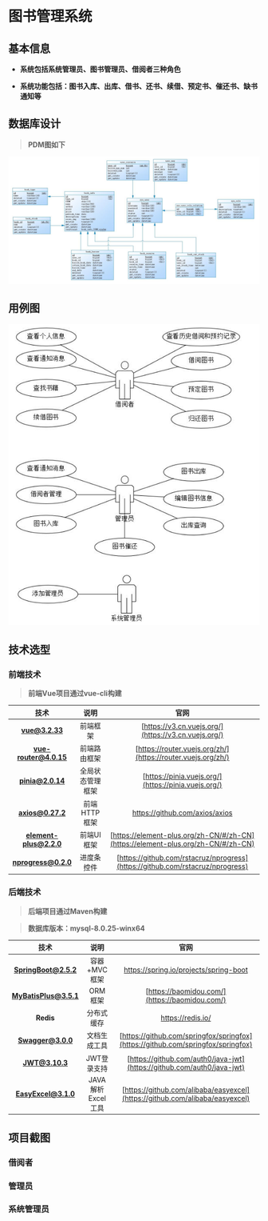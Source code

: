 # 图书管理系统

## 基本信息

- **系统包括系统管理员、图书管理员、借阅者三种角色**

- **系统功能包括：图书入库、出库、借书、还书、续借、预定书、催还书、缺书通知等**

## 数据库设计

> **PDM图如下**

<div><img src="./document/picture/数据库PDM图.jpg" alt="数据库PDM图" /></div>

## 用例图

<div><img src="./document/picture/用例图.jpg" alt=用例图 /></div>

## 技术选型

### 前端技术

> **前端Vue项目通过vue-cli构建**

|          技术          |       说明       |                             官网                             |
| :--------------------: | :--------------: | :----------------------------------------------------------: |
|     **vue@3.2.33**     |     前端框架     |     [https://v3.cn.vuejs.org/](https://v3.cn.vuejs.org/)     |
| **vue-router@4.0.15**  |   前端路由框架   | [https://router.vuejs.org/zh/](https://router.vuejs.org/zh/) |
|    **pinia@2.0.14**    | 全局状态管理框架 |     [https://pinia.vuejs.org/](https://pinia.vuejs.org/)     |
|    **axios@0.27.2**    |   前端HTTP框架   |                https://github.com/axios/axios                |
| **element-plus@2.2.0** |    前端UI框架    | [https://element-plus.org/zh-CN/#/zh-CN](https://element-plus.org/zh-CN/#/zh-CN) |
|  **nprogress@0.2.0**   |    进度条控件    | [https://github.com/rstacruz/nprogress](https://github.com/rstacruz/nprogress) |

### 后端技术

> **后端项目通过Maven构建**

> **数据库版本：mysql-8.0.25-winx64**

|       **技术**        |     **说明**      |                           **官网**                           |
| :-------------------: | :---------------: | :----------------------------------------------------------: |
| **SpringBoot@2.5.2**  |   容器+MVC框架    |            https://spring.io/projects/spring-boot            |
| **MyBatisPlus@3.5.1** |      ORM框架      |        [https://baomidou.com/](https://baomidou.com/)        |
|       **Redis**       |    分布式缓存     |                      https://redis.io/                       |
|   **Swagger@3.0.0**   |   文档生成工具    | [https://github.com/springfox/springfox](https://github.com/springfox/springfox) |
|    **JWT@3.10.3**     |    JWT登录支持    | [https://github.com/auth0/java-jwt](https://github.com/auth0/java-jwt) |
|  **EasyExcel@3.1.0**  | JAVA解析Excel工具 | [https://github.com/alibaba/easyexcel](https://github.com/alibaba/easyexcel) |

## 项目截图

### 借阅者

### 管理员

### 系统管理员